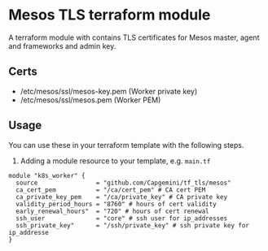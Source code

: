 Mesos TLS terraform module
=======================

A terraform module with contains TLS certificates for Mesos master, agent and frameworks
and admin key.

Certs
-----
- /etc/mesos/ssl/mesos-key.pem (Worker private key)
- /etc/mesos/ssl/mesos.pem (Worker PEM)

Usage
-----

You can use these in your terraform template with the following steps.

1. Adding a module resource to your template, e.g. `main.tf`

```
module "k8s_worker" {
  source                = "github.com/Capgemini/tf_tls/mesos"
  ca_cert_pem           = "/ca/cert_pem" # CA cert PEM
  ca_private_key_pem    = "/ca/private_key" # CA private key
  validity_period_hours = "8760" # hours of cert validity
  early_renewal_hours"  = "720" # hours of cert renewal
  ssh_user              = "core" # ssh user for ip_addresses
  ssh_private_key"      = "/ssh/private_key" # ssh private key for ip_addresse
}

```
